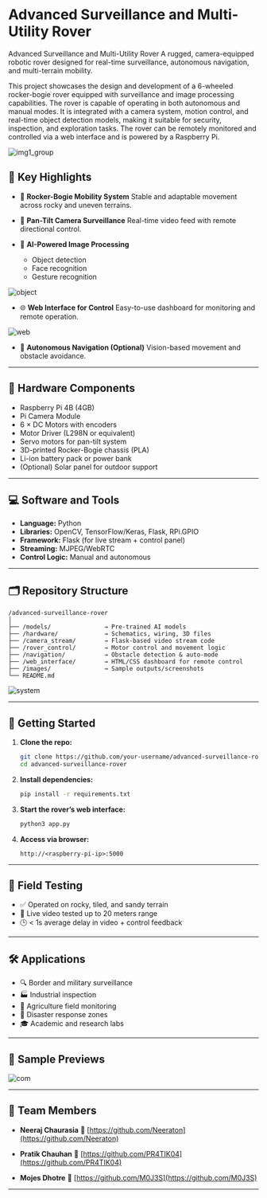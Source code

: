 # Advanced Surveillance and Multi-Utility Rover

Advanced Surveillance and Multi-Utility Rover
A rugged, camera-equipped robotic rover designed for real-time surveillance, autonomous navigation, and multi-terrain mobility.


This project showcases the design and development of a 6-wheeled rocker-bogie rover equipped with surveillance and image processing capabilities. The rover is capable of operating in both autonomous and manual modes. It is integrated with a camera system, motion control, and real-time object detection models, making it suitable for security, inspection, and exploration tasks. The rover can be remotely monitored and controlled via a web interface and is powered by a Raspberry Pi.




![img1_group](https://github.com/user-attachments/assets/d93624eb-7d6e-4c72-b1db-0686d0a80e97)


## 📌 Key Highlights

* 🚙 **Rocker-Bogie Mobility System**
  Stable and adaptable movement across rocky and uneven terrains.

* 🎥 **Pan-Tilt Camera Surveillance**
  Real-time video feed with remote directional control.

* 🧠 **AI-Powered Image Processing**

  * Object detection
  * Face recognition
  * Gesture recognition


![object](https://github.com/user-attachments/assets/07cc9407-5fb1-4fd3-990c-e86db6aeb464)


* 🌐 **Web Interface for Control**
  Easy-to-use dashboard for monitoring and remote operation.


![web](https://github.com/user-attachments/assets/b5c53126-309b-4f4a-974a-825e107159af)


* 🧭 **Autonomous Navigation (Optional)**
  Vision-based movement and obstacle avoidance.

---

## 🔧 Hardware Components

* Raspberry Pi 4B (4GB)
* Pi Camera Module
* 6 × DC Motors with encoders
* Motor Driver (L298N or equivalent)
* Servo motors for pan-tilt system
* 3D-printed Rocker-Bogie chassis (PLA)
* Li-ion battery pack or power bank
* (Optional) Solar panel for outdoor support

---

## 💻 Software and Tools

* **Language:** Python
* **Libraries:** OpenCV, TensorFlow/Keras, Flask, RPi.GPIO
* **Framework:** Flask (for live stream + control panel)
* **Streaming:** MJPEG/WebRTC
* **Control Logic:** Manual and autonomous

---

## 🗂️ Repository Structure

```
/advanced-surveillance-rover
│
├── /models/               → Pre-trained AI models
├── /hardware/             → Schematics, wiring, 3D files
├── /camera_stream/        → Flask-based video stream code
├── /rover_control/        → Motor control and movement logic
├── /navigation/           → Obstacle detection & auto-mode
├── /web_interface/        → HTML/CSS dashboard for remote control
├── /images/               → Sample outputs/screenshots
└── README.md
```

![system](https://github.com/user-attachments/assets/82406aa1-1070-42f8-a375-50f7a9ab69fd)


---

## 🚀 Getting Started

1. **Clone the repo:**

   ```bash
   git clone https://github.com/your-username/advanced-surveillance-rover.git
   cd advanced-surveillance-rover
   ```

2. **Install dependencies:**

   ```bash
   pip install -r requirements.txt
   ```

3. **Start the rover’s web interface:**

   ```bash
   python3 app.py
   ```

4. **Access via browser:**

   ```
   http://<raspberry-pi-ip>:5000
   ```

---

## 🧪 Field Testing

* ✅ Operated on rocky, tiled, and sandy terrain
* 📡 Live video tested up to 20 meters range
* 🕒 < 1s average delay in video + control feedback

---

## 🛠️ Applications

* 🔍 Border and military surveillance
* 🏭 Industrial inspection
* 🌾 Agriculture field monitoring
* 🚧 Disaster response zones
* 🎓 Academic and research labs

---

## 📸 Sample Previews


![com](https://github.com/user-attachments/assets/4ada4900-28f4-4812-91b3-202be8aa56a3)


---

## 👥 Team Members

* **Neeraj Chaurasia**
  🔗 [https://github.com/Neeraton](https://github.com/Neeraton)

* **Pratik Chauhan**
  🔗 [https://github.com/PR4TIK04](https://github.com/PR4TIK04)

* **Mojes Dhotre**
  🔗 [https://github.com/M0J3S](https://github.com/M0J3S)

---

